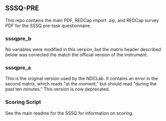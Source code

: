 ## SSSQ-PRE

This repo contains the main PDF, REDCap import .zip, and REDCap survey PDF for the SSSQ pre-task questionnaire.

### sssqpre_b
No variables were modified in this version, but the matrix header described below was corrected the match the official version of the instrument.


### sssqpre_a
This is the original version used by the NDCLab.  It contains an error in the second matrix, which reads "at the moment," but should read "during the past ten minutes."  This version is now deprecated.


### Scoring Script
See the main readme for the SSSQ for information on scoring.
